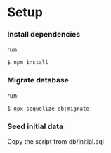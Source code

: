 # Setup

### Install dependencies

run:

```
$ npm install
```

### Migrate database

run:

```
$ npx sequelize db:migrate
```

### Seed initial data

Copy the script from db/initial.sql
